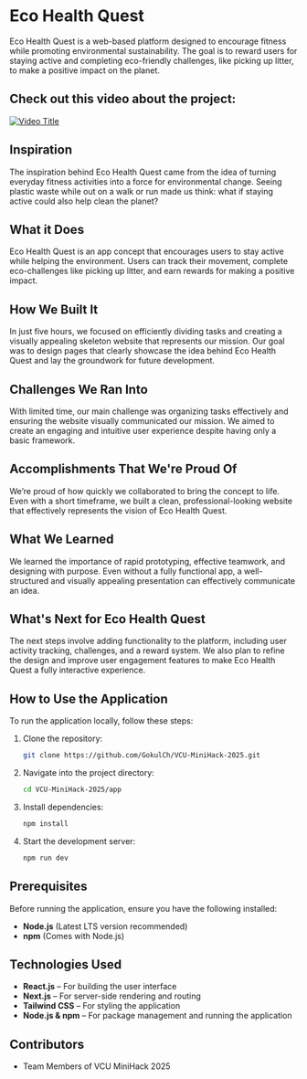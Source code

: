 # Eco Health Quest

Eco Health Quest is a web-based platform designed to encourage fitness while promoting environmental sustainability. The goal is to reward users for staying active and completing eco-friendly challenges, like picking up litter, to make a positive impact on the planet.

## Check out this video about the project:

[![Video Title](https://img.youtube.com/vi/FuBqRGPmNkE/0.jpg)](https://youtu.be/FuBqRGPmNkE)

## Inspiration

The inspiration behind Eco Health Quest came from the idea of turning everyday fitness activities into a force for environmental change. Seeing plastic waste while out on a walk or run made us think: what if staying active could also help clean the planet?

## What it Does

Eco Health Quest is an app concept that encourages users to stay active while helping the environment. Users can track their movement, complete eco-challenges like picking up litter, and earn rewards for making a positive impact.

## How We Built It

In just five hours, we focused on efficiently dividing tasks and creating a visually appealing skeleton website that represents our mission. Our goal was to design pages that clearly showcase the idea behind Eco Health Quest and lay the groundwork for future development.

## Challenges We Ran Into

With limited time, our main challenge was organizing tasks effectively and ensuring the website visually communicated our mission. We aimed to create an engaging and intuitive user experience despite having only a basic framework.

## Accomplishments That We're Proud Of

We’re proud of how quickly we collaborated to bring the concept to life. Even with a short timeframe, we built a clean, professional-looking website that effectively represents the vision of Eco Health Quest.

## What We Learned

We learned the importance of rapid prototyping, effective teamwork, and designing with purpose. Even without a fully functional app, a well-structured and visually appealing presentation can effectively communicate an idea.

## What's Next for Eco Health Quest

The next steps involve adding functionality to the platform, including user activity tracking, challenges, and a reward system. We also plan to refine the design and improve user engagement features to make Eco Health Quest a fully interactive experience.

## How to Use the Application

To run the application locally, follow these steps:

1. Clone the repository:
   ```bash
   git clone https://github.com/GokulCh/VCU-MiniHack-2025.git
   ```
2. Navigate into the project directory:
   ```bash
   cd VCU-MiniHack-2025/app
   ```
3. Install dependencies:
   ```bash
   npm install
   ```
4. Start the development server:
   ```bash
   npm run dev
   ```

## Prerequisites

Before running the application, ensure you have the following installed:

- **Node.js** (Latest LTS version recommended)
- **npm** (Comes with Node.js)

## Technologies Used

- **React.js** – For building the user interface
- **Next.js** – For server-side rendering and routing
- **Tailwind CSS** – For styling the application
- **Node.js & npm** – For package management and running the application

## Contributors

- Team Members of VCU MiniHack 2025
